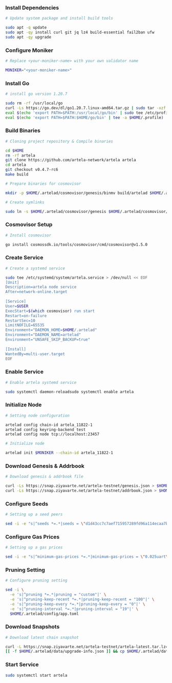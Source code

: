 ### **Install Dependencies**

```bash
# Update system package and install build tools

sudo apt -q update
sudo apt -qy install curl git jq lz4 build-essential fail2ban ufw
sudo apt -qy upgrade
```

### **Configure Moniker**

```bash
# Replace <your-moniker-name> with your own validator name

MONIKER="<your-moniker-name>"
```

### **Install Go**

```bash
# install go version 1.20.7

sudo rm -rf /usr/local/go
curl -Ls https://go.dev/dl/go1.20.7.linux-amd64.tar.gz | sudo tar -xzf - -C /usr/local
eval $(echo 'export PATH=$PATH:/usr/local/go/bin' | sudo tee /etc/profile.d/golang.sh)
eval $(echo 'export PATH=$PATH:$HOME/go/bin' | tee -a $HOME/.profile)
```

### **Build Binaries**

```bash
# Cloning project repository & Compile binaries

cd $HOME
rm -rf artela
git clone https://github.com/artela-network/artela artela
cd artela
git checkout v0.4.7-rc6
make build
```

```bash
# Prepare binaries for cosmovisor

mkdir -p $HOME/.artelad/cosmovisor/genesis/binmv build/artelad $HOME/.artelad/cosmovisor/genesis/bin/rm -rf build
```

```bash
# Create symlinks

sudo ln -s $HOME/.artelad/cosmovisor/genesis $HOME/.artelad/cosmovisor/current -fsudo ln -s $HOME/.artelad/cosmovisor/current/bin/artelad /usr/local/bin/artelad -f
```

### **Cosmovisor Setup**

```bash
# Install cosmovisor

go install cosmossdk.io/tools/cosmovisor/cmd/cosmovisor@v1.5.0
```

### **Create Service**

```bash
# Create a systemd service

sudo tee /etc/systemd/system/artela.service > /dev/null << EOF
[Unit]
Description=artela node service
After=network-online.target
 
[Service]
User=$USER
ExecStart=$(which cosmovisor) run start
Restart=on-failure
RestartSec=10
LimitNOFILE=65535
Environment="DAEMON_HOME=$HOME/.artelad"
Environment="DAEMON_NAME=artelad"
Environment="UNSAFE_SKIP_BACKUP=true"
 
[Install]
WantedBy=multi-user.target
EOF
```

### **Enable Service**

```bash
# Enable artela systemd service

sudo systemctl daemon-reloadsudo systemctl enable artela
```

### **Initialize Node**

```bash
# Setting node configuration

artelad config chain-id artela_11822-1
artelad config keyring-backend test
artelad config node tcp://localhost:23457
```

```bash
# Initialize node

artelad init $MONIKER --chain-id artela_11822-1
```

### **Download Genesis & Addrbook**

```bash
# Download genesis & addrbook file

curl -Ls https://snap.ziyavarte.net/artela-testnet/genesis.json > $HOME/.artelad/config/genesis.json
curl -Ls https://snap.ziyavarte.net/artela-testnet/addrbook.json > $HOME/.artelad/config/addrbook.json
```

### **Configure Seeds**

```bash
# Setting up a seed peers

sed -i -e "s|^seeds *=.*|seeds = \"d1d43cc7c7aef715957289fd96a114ecaa7ba756@testnet-seeds.ziyavarte.net:23410\"|" $HOME/.artelad/config/config.toml
```

### **Configure Gas Prices**

```bash
# Setting up a gas prices

sed -i -e "s|^minimum-gas-prices *=.*|minimum-gas-prices = \"0.025uart\"|" $HOME/.artelad/config/app.toml
```

### **Pruning Setting**

```bash
# Configure pruning setting

sed -i \
  -e 's|^pruning *=.*|pruning = "custom"|' \
  -e 's|^pruning-keep-recent *=.*|pruning-keep-recent = "100"|' \
  -e 's|^pruning-keep-every *=.*|pruning-keep-every = "0"|' \
  -e 's|^pruning-interval *=.*|pruning-interval = "19"|' \
  $HOME/.artelad/config/app.toml
```

### **Download Snapshots**

```bash
# Download latest chain snapshot

curl -L https://snap.ziyavarte.net/artela-testnet/artela-latest.tar.lz4 | tar -Ilz4 -xf - -C $HOME/.artelad
[[ -f $HOME/.artelad/data/upgrade-info.json ]] && cp $HOME/.artelad/data/upgrade-info.json $HOME/.artelad/cosmovisor/genesis/upgrade-info.json
```

### **Start Service**

```bash
sudo systemctl start artela
```

